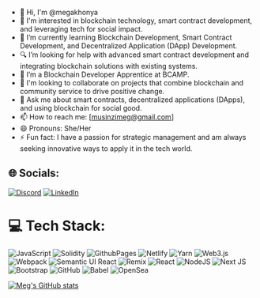 - 👋 Hi, I'm @megakhonya
- 👀 I'm interested in blockchain technology, smart contract development, and leveraging tech for social impact.
- 🌱 I’m currently learning Blockchain Development, Smart Contract Development, and Decentralized Application (DApp) Development.
- 🔍 I’m looking for help with advanced smart contract development and integrating blockchain solutions with existing systems.
- 🌱 I’m a Blockchain Developer Apprentice at BCAMP.
- 💞️ I'm looking to collaborate on projects that combine blockchain and community service to drive positive change.
- 💬 Ask me about smart contracts, decentralized applications (DApps), and using blockchain for social good.
- 📫 How to reach me: [musinzimeg@gmail.com]
- 😄 Pronouns: She/Her
- ⚡ Fun fact: I have a passion for strategic management and am always seeking innovative ways to apply it in the tech world.

## 🌐 Socials:
[![Discord](https://img.shields.io/badge/Discord-%237289DA.svg?logo=discord&logoColor=white)](https://discord.gg/megmusinzi) [![LinkedIn](https://img.shields.io/badge/LinkedIn-%230077B5.svg?logo=linkedin&logoColor=white)](https://linkedin.com/in/https://linkedin.com/in/meg-akhonya-90b872261)


# 💻 Tech Stack:
![JavaScript](https://img.shields.io/badge/javascript-%23323330.svg?style=for-the-badge&logo=javascript&logoColor=%23F7DF1E) ![Solidity](https://img.shields.io/badge/Solidity-%23363636.svg?style=for-the-badge&logo=solidity&logoColor=white) ![GithubPages](https://img.shields.io/badge/github%20pages-121013?style=for-the-badge&logo=github&logoColor=white) ![Netlify](https://img.shields.io/badge/netlify-%23000000.svg?style=for-the-badge&logo=netlify&logoColor=#00C7B7) ![Yarn](https://img.shields.io/badge/yarn-%232C8EBB.svg?style=for-the-badge&logo=yarn&logoColor=white) ![Web3.js](https://img.shields.io/badge/web3.js-F16822?style=for-the-badge&logo=web3.js&logoColor=white) ![Webpack](https://img.shields.io/badge/webpack-%238DD6F9.svg?style=for-the-badge&logo=webpack&logoColor=black) ![Semantic UI React](https://img.shields.io/badge/Semantic%20UI%20React-%2335BDB2.svg?style=for-the-badge&logo=SemanticUIReact&logoColor=white) ![Remix](https://img.shields.io/badge/remix-%23000.svg?style=for-the-badge&logo=remix&logoColor=white) ![React](https://img.shields.io/badge/react-%2320232a.svg?style=for-the-badge&logo=react&logoColor=%2361DAFB) ![NodeJS](https://img.shields.io/badge/node.js-6DA55F?style=for-the-badge&logo=node.js&logoColor=white) ![Next JS](https://img.shields.io/badge/Next-black?style=for-the-badge&logo=next.js&logoColor=white) ![Bootstrap](https://img.shields.io/badge/bootstrap-%238511FA.svg?style=for-the-badge&logo=bootstrap&logoColor=white) ![GitHub](https://img.shields.io/badge/github-%23121011.svg?style=for-the-badge&logo=github&logoColor=white) ![Babel](https://img.shields.io/badge/Babel-F9DC3e?style=for-the-badge&logo=babel&logoColor=black) ![OpenSea](https://img.shields.io/badge/OpenSea-%232081E2.svg?style=for-the-badge&logo=opensea&logoColor=white)


[![Meg's GitHub stats](https://github-readme-stats.vercel.app/api?username=megakhonya&show_icons=true&theme=radical)](https://github.com/megakhonya/github-readme-stats)

<!---
megakhonya/megakhonya is a ✨ special ✨ repository because its `README.md` (this file) appears on your GitHub profile.
You can click the Preview link to take a look at your changes.
--->
